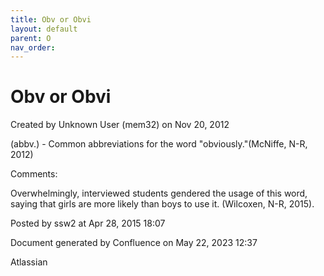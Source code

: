 ```yaml
---
title: Obv or Obvi
layout: default
parent: O
nav_order:
---
```


# Obv or Obvi

Created by  Unknown User (mem32) on Nov 20, 2012

(abbv.) - Common abbreviations for the word &quot;obviously.&quot;(McNiffe, N-R, 2012)

Comments:

Overwhelmingly, interviewed students gendered the usage of this word, saying that girls are more likely than boys to use it. (Wilcoxen, N-R, 2015).

Posted by ssw2 at Apr 28, 2015 18:07

Document generated by Confluence on May 22, 2023 12:37

Atlassian
